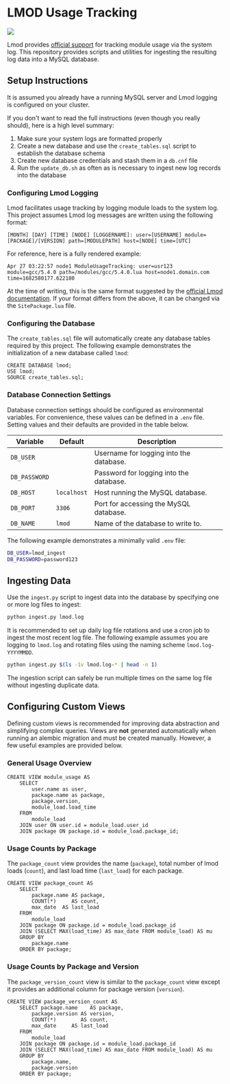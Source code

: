 # LMOD Usage Tracking
[![](https://app.codacy.com/project/badge/Grade/da5fd23a62874c989f9b80ba201af924)](https://app.codacy.com/gh/pitt-crc/lmod_tracking/dashboard?utm_source=gh&utm_medium=referral&utm_content=&utm_campaign=Badge_grade)

Lmod provides [official support](https://lmod.readthedocs.io/en/latest/300_tracking_load.html) for tracking module usage via the system log.
This repository provides scripts and utilities for ingesting the resulting log data into a MySQL database.

## Setup Instructions

It is assumed you already have a running MySQL server and Lmod logging is configured on your cluster.

If you don't want to read the full instructions (even though you really should), here is a high level summary:
1. Make sure your system logs are formatted properly
2. Create a new database and use the `create_tables.sql` script to establish the database schema
3. Create new database credentials and stash them in a `db.cnf` file
4. Run the `update_db.sh` as often as is necessary to ingest new log records into the database

### Configuring Lmod Logging

Lmod facilitates usage tracking by logging module loads to the system log.
This project assumes Lmod log messages are written using the following format:

```
[MONTH] [DAY] [TIME] [NODE] [LOGGERNAME]: user=[USERNAME] module=[PACKAGE]/[VERSION] path=[MODULEPATH] host=[NODE] time=[UTC]
```

For reference, here is a fully rendered example:

```
Apr 27 03:22:57 node1 ModuleUsageTracking: user=usr123 module=gcc/5.4.0 path=/modules/gcc/5.4.0.lua host=node1.domain.com time=1682580177.622180
```

At the time of writing, this is the same format suggested by the [official Lmod documentation](https://lmod.readthedocs.io/en/latest/300_tracking_load.html).
If your format differs from the above, it can be changed via the `SitePackage.lua` file.

### Configuring the Database

The `create_tables.sql` file will automatically create any database tables required by this project.
The following example demonstrates the initialization of a new database called `lmod`:

```mysql
CREATE DATABASE lmod;
USE lmod;
SOURCE create_tables.sql;
```

### Database Connection Settings

Database connection settings should be configured as environmental variables.
For convenience, these values can be defined in a `.env` file.
Setting values and their defaults are provided in the table below.

| Variable      | Default     | Description                             |
|---------------|-------------|-----------------------------------------|
| `DB_USER`     |             | Username for logging into the database. |
| `DB_PASSWORD` |             | Password for logging into the database. |
| `DB_HOST`     | `localhost` | Host running the MySQL database.        |
| `DB_PORT`     | `3306`      | Port for accessing the MySQL database.  |
| `DB_NAME`     | `lmod`      | Name of the database to write to.       |

The following example demonstrates a minimally valid `.env` file:

```bash
DB_USER=lmod_ingest
DB_PASSWORD=password123
```

## Ingesting Data

Use the `ingest.py` script to ingest data into the database by specifying one or more log files to ingest:

```bash
python ingest.py lmod.log 
```

It is recommended to set up daily log file rotations and use a cron job to ingest the most recent log file.
The following example assumes you are logging to `lmod.log` and rotating files using the naming scheme `lmod.log-YYYYMMDD`.

```bash
python ingest.py $(ls -1v lmod.log-* | head -n 1)
```

The ingestion script can safely be run multiple times on the same log file without ingesting duplicate data.

## Configuring Custom Views

Defining custom views is recommended for improving data abstraction and simplifying complex queries.
Views are **not** generated automatically when running an alembic migration and must be created manually.
However, a few useful examples are provided below.

### General Usage Overview

```mysql
CREATE VIEW module_usage AS
    SELECT
        user.name as user,
        package.name as package,
        package.version,
        module_load.load_time
    FROM
        module_load
    JOIN user ON user.id = module_load.user_id
    JOIN package ON package.id = module_load.package_id;
```

### Usage Counts by Package

The `package_count` view provides the name (`package`), total number of lmod loads (`count`), and last load
time (`last_load`) for each package.

```mysql
CREATE VIEW package_count AS
    SELECT 
        package.name AS package,
        COUNT(*)     AS count,
        max_date  AS last_load
    FROM 
        module_load
    JOIN package ON package.id = module_load.package_id
    JOIN (SELECT MAX(load_time) AS max_date FROM module_load) AS mu
    GROUP BY 
        package.name
    ORDER BY package;
```

### Usage Counts by Package and Version

The `package_version_count` view is similar to the `package_count` view except it provides an additional column for
package version (`version`).

```mysql
CREATE VIEW package_version_count AS
    SELECT package.name    AS package,
        package.version AS version,
        COUNT(*)        AS count,
        max_date     AS last_load
    FROM 
        module_load
    JOIN package ON package.id = module_load.package_id
    JOIN (SELECT MAX(load_time) AS max_date FROM module_load) AS mu
    GROUP BY 
        package.name, 
        package.version
    ORDER BY package;
```
